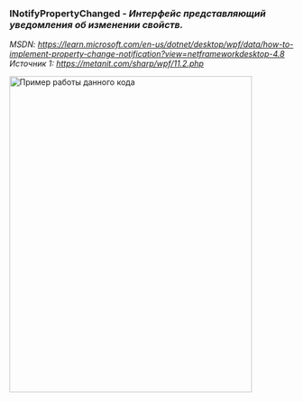 ### INotifyPropertyChanged - *Интерфейс представляющий уведомления об изменении свойств.*

*MSDN: https://learn.microsoft.com/en-us/dotnet/desktop/wpf/data/how-to-implement-property-change-notification?view=netframeworkdesktop-4.8* <br>
*Источник 1: https://metanit.com/sharp/wpf/11.2.php* <br>



<img src="img/Obser.png" align="left" alt="Пример работы данного кода" width="430" height="560">

